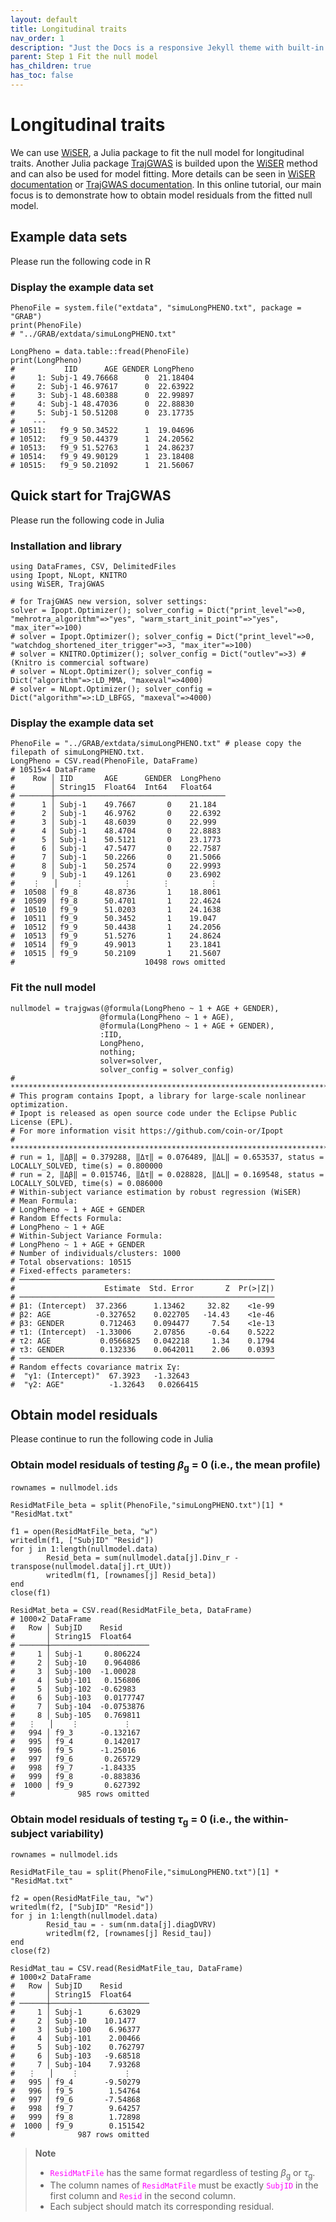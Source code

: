 ```yaml
---
layout: default
title: Longitudinal traits
nav_order: 1
description: "Just the Docs is a responsive Jekyll theme with built-in search that is easily customizable and hosted on GitHub Pages."
parent: Step 1 Fit the null model
has_children: true
has_toc: false
---
```


<head>
    <script src="https://cdn.mathjax.org/mathjax/latest/MathJax.js?config=TeX-AMS-MML_HTMLorMML" type="text/javascript"></script>
    <script type="text/x-mathjax-config">
        MathJax.Hub.Config({
            tex2jax: {
            skipTags: ['script', 'noscript', 'style', 'textarea', 'pre'],
            inlineMath: [['$','$']]
            }
        });
    </script>
</head>

# **Longitudinal traits**

We can use  [WiSER](https://github.com/OpenMendel/WiSER.jl), a Julia package to fit the null model for longitudinal traits. Another Julia package [TrajGWAS](https://github.com/OpenMendel/TrajGWAS.jl) is builded upon the [WiSER](https://github.com/OpenMendel/WiSER.jl) method and can also be used for model fitting. More details can be seen in [WiSER documentation](https://github.com/OpenMendel/WiSER.jl/blob/master/docs/src/model_fitting.md) or [TrajGWAS documentation](https://openmendel.github.io/TrajGWAS.jl/dev/). In this online tutorial, our main focus is to demonstrate how to obtain model residuals from the fitted null model.

## Example data sets

Please run the following code in R

### Display the example data set

```
PhenoFile = system.file("extdata", "simuLongPHENO.txt", package = "GRAB")
print(PhenoFile)
# "../GRAB/extdata/simuLongPHENO.txt"

LongPheno = data.table::fread(PhenoFile)
print(LongPheno)
#           IID      AGE GENDER LongPheno
#     1: Subj-1 49.76668      0  21.18404
#     2: Subj-1 46.97617      0  22.63922
#     3: Subj-1 48.60388      0  22.99897
#     4: Subj-1 48.47036      0  22.88830
#     5: Subj-1 50.51208      0  23.17735
#    ---                                 
# 10511:   f9_9 50.34522      1  19.04696
# 10512:   f9_9 50.44379      1  24.20562
# 10513:   f9_9 51.52763      1  24.86237
# 10514:   f9_9 49.90129      1  23.18408
# 10515:   f9_9 50.21092      1  21.56067
```

## Quick start for TrajGWAS

Please run the following code in Julia

### Installation and library

```
using DataFrames, CSV, DelimitedFiles
using Ipopt, NLopt, KNITRO
using WiSER, TrajGWAS

# for TrajGWAS new version, solver settings:
solver = Ipopt.Optimizer(); solver_config = Dict("print_level"=>0, "mehrotra_algorithm"=>"yes", "warm_start_init_point"=>"yes", "max_iter"=>100)
# solver = Ipopt.Optimizer(); solver_config = Dict("print_level"=>0, "watchdog_shortened_iter_trigger"=>3, "max_iter"=>100)
# solver = KNITRO.Optimizer(); solver_config = Dict("outlev"=>3) # (Knitro is commercial software)
# solver = NLopt.Optimizer(); solver_config = Dict("algorithm"=>:LD_MMA, "maxeval"=>4000)
# solver = NLopt.Optimizer(); solver_config = Dict("algorithm"=>:LD_LBFGS, "maxeval"=>4000)
```

### Display the example data set

```
PhenoFile = "../GRAB/extdata/simuLongPHENO.txt" # please copy the filepath of simuLongPHENO.txt.
LongPheno = CSV.read(PhenoFile, DataFrame)
# 10515×4 DataFrame
#    Row │ IID       AGE      GENDER  LongPheno 
#        │ String15  Float64  Int64   Float64   
# ───────┼──────────────────────────────────────
#      1 │ Subj-1    49.7667       0    21.184  
#      2 │ Subj-1    46.9762       0    22.6392 
#      3 │ Subj-1    48.6039       0    22.999  
#      4 │ Subj-1    48.4704       0    22.8883 
#      5 │ Subj-1    50.5121       0    23.1773 
#      6 │ Subj-1    47.5477       0    22.7587 
#      7 │ Subj-1    50.2266       0    21.5066 
#      8 │ Subj-1    50.2574       0    22.9993 
#      9 │ Subj-1    49.1261       0    23.6902 
#    ⋮   │    ⋮         ⋮       ⋮         ⋮     
#  10508 │ f9_8      48.8736       1    18.8061 
#  10509 │ f9_8      50.4701       1    22.4624 
#  10510 │ f9_9      51.0203       1    24.1638 
#  10511 │ f9_9      50.3452       1    19.047
#  10512 │ f9_9      50.4438       1    24.2056
#  10513 │ f9_9      51.5276       1    24.8624
#  10514 │ f9_9      49.9013       1    23.1841
#  10515 │ f9_9      50.2109       1    21.5607
#                             10498 rows omitted
```

### Fit the null model

```
nullmodel = trajgwas(@formula(LongPheno ~ 1 + AGE + GENDER),
                    @formula(LongPheno ~ 1 + AGE),
                    @formula(LongPheno ~ 1 + AGE + GENDER),
                    :IID,
                    LongPheno,
                    nothing;
                    solver=solver,
                    solver_config = solver_config)
# ******************************************************************************
# This program contains Ipopt, a library for large-scale nonlinear optimization.
# Ipopt is released as open source code under the Eclipse Public License (EPL).
# For more information visit https://github.com/coin-or/Ipopt
# ******************************************************************************
# run = 1, ‖Δβ‖ = 0.379288, ‖Δτ‖ = 0.076489, ‖ΔL‖ = 0.653537, status = LOCALLY_SOLVED, time(s) = 0.800000
# run = 2, ‖Δβ‖ = 0.015746, ‖Δτ‖ = 0.028828, ‖ΔL‖ = 0.169548, status = LOCALLY_SOLVED, time(s) = 0.086000
# Within-subject variance estimation by robust regression (WiSER)
# Mean Formula:
# LongPheno ~ 1 + AGE + GENDER
# Random Effects Formula:
# LongPheno ~ 1 + AGE
# Within-Subject Variance Formula:
# LongPheno ~ 1 + AGE + GENDER
# Number of individuals/clusters: 1000
# Total observations: 10515
# Fixed-effects parameters:
# ─────────────────────────────────────────────────────────
#                    Estimate  Std. Error       Z  Pr(>|Z|)
# ─────────────────────────────────────────────────────────
# β1: (Intercept)  37.2366      1.13462     32.82    <1e-99
# β2: AGE          -0.327652    0.022705   -14.43    <1e-46
# β3: GENDER        0.712463    0.094477     7.54    <1e-13
# τ1: (Intercept)  -1.33006     2.07856     -0.64    0.5222
# τ2: AGE           0.0566825   0.042218     1.34    0.1794
# τ3: GENDER        0.132336    0.0642011    2.06    0.0393
# ─────────────────────────────────────────────────────────
# Random effects covariance matrix Σγ:
#  "γ1: (Intercept)"  67.3923   -1.32643
#  "γ2: AGE"          -1.32643   0.0266415
```

## Obtain model residuals

Please continue to run the following code in Julia

### Obtain model residuals of testing $\beta$<sub>g</sub> = 0 (i.e., the mean profile)

```
rownames = nullmodel.ids

ResidMatFile_beta = split(PhenoFile,"simuLongPHENO.txt")[1] * "ResidMat.txt"

f1 = open(ResidMatFile_beta, "w")
writedlm(f1, ["SubjID" "Resid"])
for j in 1:length(nullmodel.data)
        Resid_beta = sum(nullmodel.data[j].Dinv_r - transpose(nullmodel.data[j].rt_UUt))
        writedlm(f1, [rownames[j] Resid_beta])
end
close(f1)

ResidMat_beta = CSV.read(ResidMatFile_beta, DataFrame)
# 1000×2 DataFrame
#   Row │ SubjID    Resid      
#       │ String15  Float64    
# ──────┼──────────────────────
#     1 │ Subj-1     0.806224
#     2 │ Subj-10    0.964086
#     3 │ Subj-100  -1.00028
#     4 │ Subj-101   0.156806
#     5 │ Subj-102  -0.62983
#     6 │ Subj-103   0.0177747
#     7 │ Subj-104  -0.0753876
#     8 │ Subj-105   0.769811
#   ⋮   │    ⋮          ⋮
#   994 │ f9_3      -0.132167
#   995 │ f9_4       0.142017
#   996 │ f9_5      -1.25016
#   997 │ f9_6       0.265729
#   998 │ f9_7      -1.84335
#   999 │ f9_8      -0.883836
#  1000 │ f9_9       0.627392
#              985 rows omitted
```

### Obtain model residuals of testing $\tau$<sub>g</sub> = 0 (i.e., the within-subject variability)

```
rownames = nullmodel.ids

ResidMatFile_tau = split(PhenoFile,"simuLongPHENO.txt")[1] * "ResidMat.txt"

f2 = open(ResidMatFile_tau, "w")
writedlm(f2, ["SubjID" "Resid"])
for j in 1:length(nullmodel.data)
        Resid_tau = - sum(nm.data[j].diagDVRV)
        writedlm(f2, [rownames[j] Resid_tau])
end
close(f2)

ResidMat_tau = CSV.read(ResidMatFile_tau, DataFrame)
# 1000×2 DataFrame
#   Row │ SubjID    Resid      
#       │ String15  Float64    
# ──────┼──────────────────────
#     1 │ Subj-1      6.63029
#     2 │ Subj-10    10.1477
#     3 │ Subj-100    6.96377
#     4 │ Subj-101    2.00466
#     5 │ Subj-102    0.762797
#     6 │ Subj-103   -9.68518
#     7 │ Subj-104    7.93268
#   ⋮   │    ⋮          ⋮
#   995 │ f9_4       -9.50279
#   996 │ f9_5        1.54764
#   997 │ f9_6       -7.54868
#   998 │ f9_7        9.64257
#   999 │ f9_8        1.72898
#  1000 │ f9_9        0.151542
#              987 rows omitted
```

> **Note**  
> - <code style="color : fuchsia">ResidMatFile</code> has the same format regardless of testing $\beta$<sub>g</sub> or $\tau$<sub>g</sub>.
> - The column names of <code style="color : fuchsia">ResidMatFile</code> must be exactly <code style="color : fuchsia">SubjID</code> in the first column and <code style="color : fuchsia">Resid</code> in the second column.
> - Each subject should match its corresponding residual.
